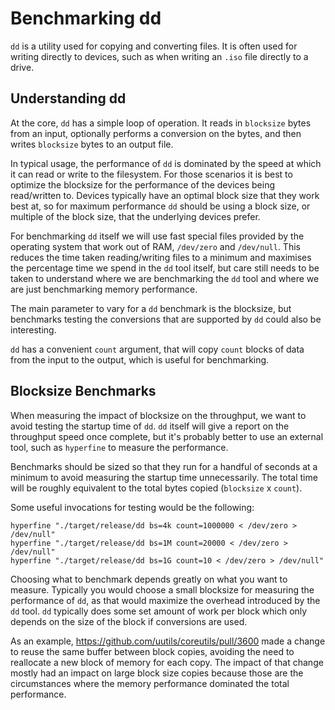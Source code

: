 <!-- spell-checker:ignore maximises -->

# Benchmarking dd

`dd` is a utility used for copying and converting files. It is often used for
writing directly to devices, such as when writing an `.iso` file directly to a
drive.

## Understanding dd

At the core, `dd` has a simple loop of operation. It reads in `blocksize` bytes
from an input, optionally performs a conversion on the bytes, and then writes
`blocksize` bytes to an output file.

In typical usage, the performance of `dd` is dominated by the speed at which it
can read or write to the filesystem. For those scenarios it is best to optimize
the blocksize for the performance of the devices being read/written to. Devices
typically have an optimal block size that they work best at, so for maximum
performance `dd` should be using a block size, or multiple of the block size,
that the underlying devices prefer.

For benchmarking `dd` itself we will use fast special files provided by the
operating system that work out of RAM, `/dev/zero` and `/dev/null`. This reduces
the time taken reading/writing files to a minimum and maximises the percentage
time we spend in the `dd` tool itself, but care still needs to be taken to
understand where we are benchmarking the `dd` tool and where we are just
benchmarking memory performance.

The main parameter to vary for a `dd` benchmark is the blocksize, but benchmarks
testing the conversions that are supported by `dd` could also be interesting.

`dd` has a convenient `count` argument, that will copy `count` blocks of data
from the input to the output, which is useful for benchmarking.

## Blocksize Benchmarks

When measuring the impact of blocksize on the throughput, we want to avoid
testing the startup time of `dd`. `dd` itself will give a report on the
throughput speed once complete, but it's probably better to use an external
tool, such as `hyperfine` to measure the performance.

Benchmarks should be sized so that they run for a handful of seconds at a
minimum to avoid measuring the startup time unnecessarily. The total time will
be roughly equivalent to the total bytes copied (`blocksize` x `count`).

Some useful invocations for testing would be the following:

```
hyperfine "./target/release/dd bs=4k count=1000000 < /dev/zero > /dev/null"
hyperfine "./target/release/dd bs=1M count=20000 < /dev/zero > /dev/null"
hyperfine "./target/release/dd bs=1G count=10 < /dev/zero > /dev/null"
```

Choosing what to benchmark depends greatly on what you want to measure.
Typically you would choose a small blocksize for measuring the performance of
`dd`, as that would maximize the overhead introduced by the `dd` tool. `dd`
typically does some set amount of work per block which only depends on the size
of the block if conversions are used.

As an example, https://github.com/uutils/coreutils/pull/3600 made a change to
reuse the same buffer between block copies, avoiding the need to reallocate a
new block of memory for each copy. The impact of that change mostly had an
impact on large block size copies because those are the circumstances where the
memory performance dominated the total performance.
